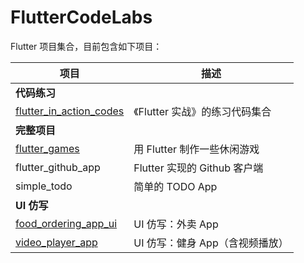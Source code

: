 # FlutterCodeLabs
Flutter 项目集合，目前包含如下项目：

| 项目                                                         | 描述                            |
| ------------------------------------------------------------ | ------------------------------- |
| **代码练习** |  |
| [flutter_in_action_codes](https://github.com/owenleexiaoyu/FlutterCodeLabs/tree/main/flutter_in_action_codes) | 《Flutter 实战》的练习代码集合  |
| **完整项目** |  |
| [flutter_games](https://github.com/owenleexiaoyu/FlutterCodeLabs/tree/main/flutter_games) | 用 Flutter 制作一些休闲游戏     |
| flutter_github_app                                           | Flutter 实现的 Github 客户端    |
| simple_todo                                                  | 简单的 TODO App                 |
| **UI 仿写** |  |
| [food_ordering_app_ui](https://github.com/owenleexiaoyu/FlutterCodeLabs/tree/main/food_ordering_app_ui) | UI 仿写：外卖 App               |
| [video_player_app](https://github.com/owenleexiaoyu/FlutterCodeLabs/tree/main/video_player_app) | UI 仿写：健身 App（含视频播放） |


